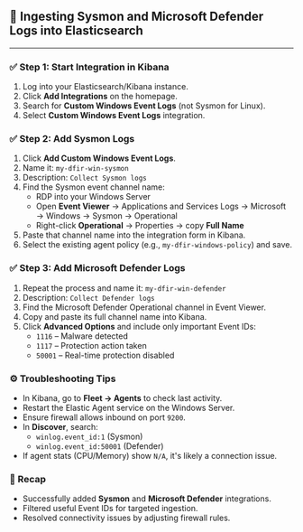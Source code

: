 <h2>💉 Ingesting Sysmon and Microsoft Defender Logs into Elasticsearch</h2>


<hr/>

<h3>✅ Step 1: Start Integration in Kibana</h3>
<ol>
  <li>Log into your Elasticsearch/Kibana instance.</li>
  <li>Click <strong>Add Integrations</strong> on the homepage.</li>
  <li>Search for <strong>Custom Windows Event Logs</strong> (not Sysmon for Linux).</li>
  <li>Select <strong>Custom Windows Event Logs</strong> integration.</li>
</ol>

<h3>✅ Step 2: Add Sysmon Logs</h3>
<ol>
  <li>Click <strong>Add Custom Windows Event Logs</strong>.</li>
  <li>Name it: <code>my-dfir-win-sysmon</code></li>
  <li>Description: <code>Collect Sysmon logs</code></li>
  <li>Find the Sysmon event channel name:
    <ul>
      <li>RDP into your Windows Server</li>
      <li>Open <strong>Event Viewer</strong> → Applications and Services Logs → Microsoft → Windows → Sysmon → Operational</li>
      <li>Right-click <strong>Operational</strong> → Properties → copy <strong>Full Name</strong></li>
    </ul>
  </li>
  <li>Paste that channel name into the integration form in Kibana.</li>
  <li>Select the existing agent policy (e.g., <code>my-dfir-windows-policy</code>) and save.</li>
</ol>

<h3>✅ Step 3: Add Microsoft Defender Logs</h3>
<ol>
  <li>Repeat the process and name it: <code>my-dfir-win-defender</code></li>
  <li>Description: <code>Collect Defender logs</code></li>
  <li>Find the Microsoft Defender Operational channel in Event Viewer.</li>
  <li>Copy and paste its full channel name into Kibana.</li>
  <li>Click <strong>Advanced Options</strong> and include only important Event IDs:
    <ul>
      <li><code>1116</code> – Malware detected</li>
      <li><code>1117</code> – Protection action taken</li>
      <li><code>50001</code> – Real-time protection disabled</li>
    </ul>
  </li>
</ol>

<h3>⚙️ Troubleshooting Tips</h3>
<ul>
  <li>In Kibana, go to <strong>Fleet → Agents</strong> to check last activity.</li>
  <li>Restart the Elastic Agent service on the Windows Server.</li>
  <li>Ensure firewall allows inbound on port <code>9200</code>.</li>
  <li>In <strong>Discover</strong>, search:
    <ul>
      <li><code>winlog.event_id:1</code> (Sysmon)</li>
      <li><code>winlog.event_id:50001</code> (Defender)</li>
    </ul>
  </li>
  <li>If agent stats (CPU/Memory) show <code>N/A</code>, it's likely a connection issue.</li>
</ul>

<h3>🔄 Recap</h3>
<ul>
  <li>Successfully added <strong>Sysmon</strong> and <strong>Microsoft Defender</strong> integrations.</li>
  <li>Filtered useful Event IDs for targeted ingestion.</li>
  <li>Resolved connectivity issues by adjusting firewall rules.</li>
</ul>


